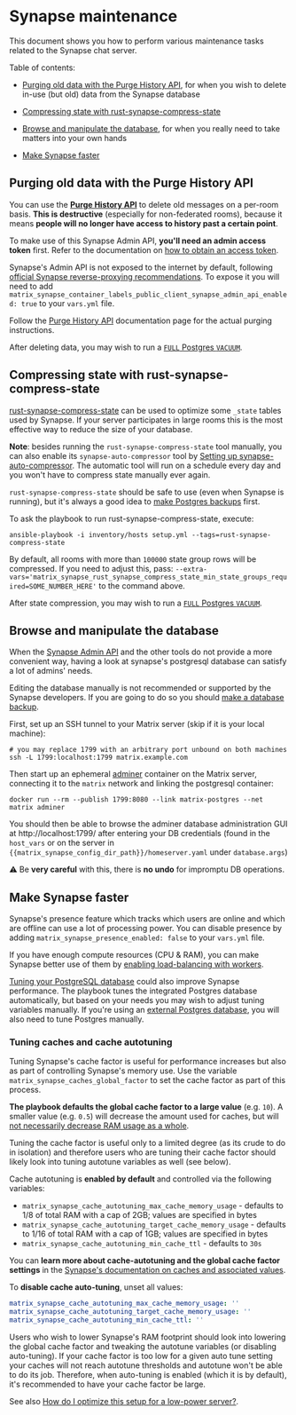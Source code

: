 # Synapse maintenance

This document shows you how to perform various maintenance tasks related to the Synapse chat server.

Table of contents:

- [Purging old data with the Purge History API](#purging-old-data-with-the-purge-history-api), for when you wish to delete in-use (but old) data from the Synapse database

- [Compressing state with rust-synapse-compress-state](#compressing-state-with-rust-synapse-compress-state)

- [Browse and manipulate the database](#browse-and-manipulate-the-database), for when you really need to take matters into your own hands

- [Make Synapse faster](#make-synapse-faster)

## Purging old data with the Purge History API

You can use the **[Purge History API](https://github.com/element-hq/synapse/blob/master/docs/admin_api/purge_history_api.md)** to delete old messages on a per-room basis. **This is destructive** (especially for non-federated rooms), because it means **people will no longer have access to history past a certain point**.

To make use of this Synapse Admin API, **you'll need an admin access token** first. Refer to the documentation on [how to obtain an access token](obtaining-access-tokens.md).

Synapse's Admin API is not exposed to the internet by default, following [official Synapse reverse-proxying recommendations](https://github.com/element-hq/synapse/blob/master/docs/reverse_proxy.md#synapse-administration-endpoints). To expose it you will need to add `matrix_synapse_container_labels_public_client_synapse_admin_api_enabled: true` to your `vars.yml` file.

Follow the [Purge History API](https://github.com/element-hq/synapse/blob/master/docs/admin_api/purge_history_api.md) documentation page for the actual purging instructions.

After deleting data, you may wish to run a [`FULL` Postgres `VACUUM`](./maintenance-postgres.md#vacuuming-postgresql).


## Compressing state with rust-synapse-compress-state

[rust-synapse-compress-state](https://github.com/matrix-org/rust-synapse-compress-state) can be used to optimize some `_state` tables used by Synapse. If your server participates in large rooms this is the most effective way to reduce the size of your database.

**Note**: besides running the `rust-synapse-compress-state` tool manually, you can also enable its `synapse-auto-compressor` tool by [Setting up synapse-auto-compressor](configuring-playbook-synapse-auto-compressor.md). The automatic tool will run on a schedule every day and you won't have to compress state manually ever again.

`rust-synapse-compress-state` should be safe to use (even when Synapse is running), but it's always a good idea to [make Postgres backups](./maintenance-postgres.md#backing-up-postgresql) first.

To ask the playbook to run rust-synapse-compress-state, execute:

```
ansible-playbook -i inventory/hosts setup.yml --tags=rust-synapse-compress-state
```

By default, all rooms with more than `100000` state group rows will be compressed. If you need to adjust this, pass: `--extra-vars='matrix_synapse_rust_synapse_compress_state_min_state_groups_required=SOME_NUMBER_HERE'` to the command above.

After state compression, you may wish to run a [`FULL` Postgres `VACUUM`](./maintenance-postgres.md#vacuuming-postgresql).


## Browse and manipulate the database

When the [Synapse Admin API](https://github.com/element-hq/synapse/tree/master/docs/admin_api) and the other tools do not provide a more convenient way, having a look at synapse's postgresql database can satisfy a lot of admins' needs.

Editing the database manually is not recommended or supported by the Synapse developers. If you are going to do so you should [make a database backup](./maintenance-postgres.md#backing-up-postgresql).

First, set up an SSH tunnel to your Matrix server (skip if it is your local machine):

```
# you may replace 1799 with an arbitrary port unbound on both machines
ssh -L 1799:localhost:1799 matrix.example.com
```

Then start up an ephemeral [adminer](https://www.adminer.org/) container on the Matrix server, connecting it to the `matrix` network and linking the postgresql container:

```
docker run --rm --publish 1799:8080 --link matrix-postgres --net matrix adminer
```

You should then be able to browse the adminer database administration GUI at http://localhost:1799/ after entering your DB credentials (found in the `host_vars` or on the server in `{{matrix_synapse_config_dir_path}}/homeserver.yaml` under `database.args`)

⚠️️ Be **very careful** with this, there is **no undo** for impromptu DB operations.

## Make Synapse faster

Synapse's presence feature which tracks which users are online and which are offline can use a lot of processing power. You can disable presence by adding `matrix_synapse_presence_enabled: false` to your `vars.yml` file.

If you have enough compute resources (CPU & RAM), you can make Synapse better use of them by [enabling load-balancing with workers](configuring-playbook-synapse.md#load-balancing-with-workers).

[Tuning your PostgreSQL database](maintenance-postgres.md#tuning-postgresql) could also improve Synapse performance. The playbook tunes the integrated Postgres database automatically, but based on your needs you may wish to adjust tuning variables manually. If you're using an [external Postgres database](configuring-playbook-external-postgres.md), you will also need to tune Postgres manually.

### Tuning caches and cache autotuning

Tuning Synapse's cache factor is useful for performance increases but also as part of controlling Synapse's memory use. Use the variable `matrix_synapse_caches_global_factor` to set the cache factor as part of this process.

**The playbook defaults the global cache factor to a large value** (e.g. `10`). A smaller value (e.g. `0.5`) will decrease the amount used for caches, but will [not necessarily decrease RAM usage as a whole](https://github.com/matrix-org/synapse/issues/3939).

Tuning the cache factor is useful only to a limited degree (as its crude to do in isolation) and therefore users who are tuning their cache factor should likely look into tuning autotune variables as well (see below).

Cache autotuning is **enabled by default** and controlled via the following variables:

- `matrix_synapse_cache_autotuning_max_cache_memory_usage` - defaults to 1/8 of total RAM with a cap of 2GB; values are specified in bytes
- `matrix_synapse_cache_autotuning_target_cache_memory_usage` - defaults to 1/16 of total RAM with a cap of 1GB; values are specified in bytes
- `matrix_synapse_cache_autotuning_min_cache_ttl` - defaults to `30s`

You can **learn more about cache-autotuning and the global cache factor settings** in the [Synapse's documentation on caches and associated values](https://matrix-org.github.io/synapse/latest/usage/configuration/config_documentation.html#caches-and-associated-values).

To **disable cache auto-tuning**, unset all values:

```yaml
matrix_synapse_cache_autotuning_max_cache_memory_usage: ''
matrix_synapse_cache_autotuning_target_cache_memory_usage: ''
matrix_synapse_cache_autotuning_min_cache_ttl: ''
```

Users who wish to lower Synapse's RAM footprint should look into lowering the global cache factor and tweaking the autotune variables (or disabling auto-tuning). If your cache factor is too low for a given auto tune setting your caches will not reach autotune thresholds and autotune won't be able to do its job. Therefore, when auto-tuning is enabled (which it is by default), it's recommended to have your cache factor be large.

See also [How do I optimize this setup for a low-power server?](faq.md#how-do-i-optimize-this-setup-for-a-low-power-server).
